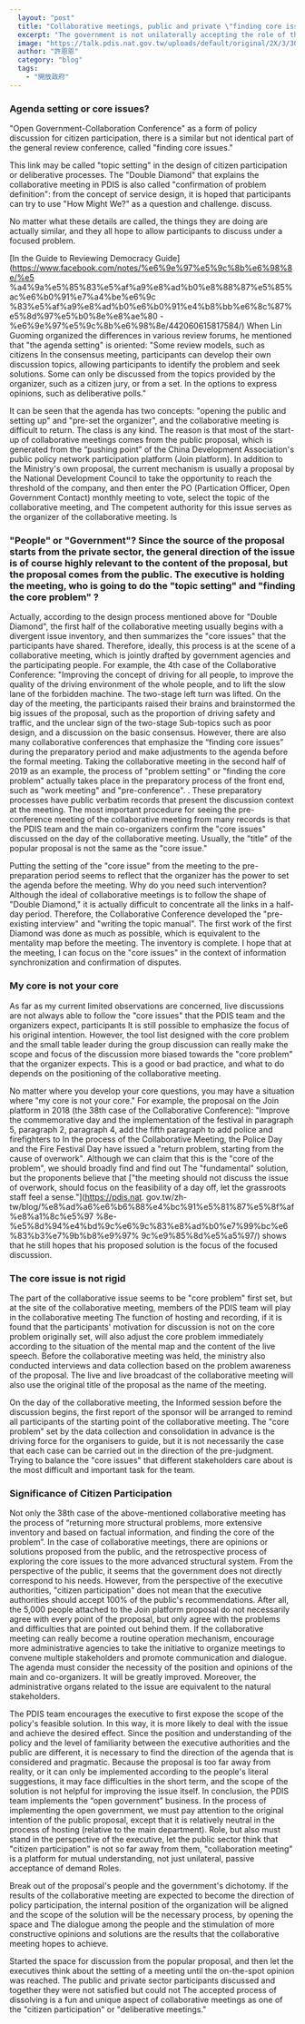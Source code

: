 ```yaml
---
  layout: "post"
  title: "Collaborative meetings, public and private \"finding core issues\""
  excerpt: "The government is not unilaterally accepting the role of the proposal, so the collaborative meeting has a unique process of \"finding the core problem.\""
  image: "https://talk.pdis.nat.gov.tw/uploads/default/original/2X/3/30f0a1f9648d12115f8519f870fb84b9489642cb.jpeg"
  author: "許恩恩"
  category: "blog"
  tags: 
    - "開放政府"
---
```



### Agenda setting or core issues? 

"Open Government-Collaboration Conference" as a form of policy discussion for citizen participation, there is a similar but not identical part of the general review conference, called "finding core issues." 

This link may be called "topic setting" in the design of citizen participation or deliberative processes. The "Double Diamond" that explains the collaborative meeting in PDIS is also called "confirmation of problem definition": from the concept of service design, it is hoped that participants can try to use "How Might We?" as a question and challenge. discuss. 

No matter what these details are called, the things they are doing are actually similar, and they all hope to allow participants to discuss under a focused problem. 

[In the Guide to Reviewing Democracy Guide](https://www.facebook.com/notes/%e6%9e%97%e5%9c%8b%e6%98%8e/%e5 %a4%9a%e5%85%83%e5%af%a9%e8%ad%b0%e8%88%87%e5%85%ac%e6%b0%91%e7%a4%be%e6%9c %83%e5%af%a9%e8%ad%b0%e6%b0%91%e4%b8%bb%e6%8c%87%e5%8d%97%e5%b0%8e%e8%ae%80 -%e6%9e%97%e5%9c%8b%e6%98%8e/442060615817584/) When Lin Guoming organized the differences in various review forums, he mentioned that "the agenda setting" is oriented: "Some review models, such as citizens In the consensus meeting, participants can develop their own discussion topics, allowing participants to identify the problem and seek solutions. Some can only be discussed from the topics provided by the organizer, such as a citizen jury, or from a set. In the options to express opinions, such as deliberative polls."

It can be seen that the agenda has two concepts: "opening the public and setting up" and "pre-set the organizer", and the collaborative meeting is difficult to return. The class is any kind. The reason is that most of the start-up of collaborative meetings comes from the public proposal, which is generated from the “pushing point” of the China Development Association's public policy network participation platform (Join platform). In addition to the Ministry's own proposal, the current mechanism is usually a proposal by the National Development Council to take the opportunity to reach the threshold of the company, and then enter the PO (Partication Officer, Open Government Contact) monthly meeting to vote, select the topic of the collaborative meeting, and The competent authority for this issue serves as the organizer of the collaborative meeting. Is 

### "People" or "Government"? Since the source of the proposal starts from the private sector, the general direction of the issue is of course highly relevant to the content of the proposal, but the proposal comes from the public. The executive is holding the meeting, who is going to do the "topic setting" and "finding the core problem" ? 

Actually, according to the design process mentioned above for "Double Diamond", the first half of the collaborative meeting usually begins with a divergent issue inventory, and then summarizes the "core issues" that the participants have shared. Therefore, ideally, this process is at the scene of a collaborative meeting, which is jointly drafted by government agencies and the participating people. For example, the 4th case of the Collaborative Conference: "Improving the concept of driving for all people, to improve the quality of the driving environment of the whole people, and to lift the slow lane of the forbidden machine. The two-stage left turn was lifted. On the day of the meeting, the participants raised their brains and brainstormed the big issues of the proposal, such as the proportion of driving safety and traffic, and the unclear sign of the two-stage Sub-topics such as poor design, and a discussion on the basic consensus. However, there are also many collaborative conferences that emphasize the “finding core issues” during the preparatory period and make adjustments to the agenda before the formal meeting. Taking the collaborative meeting in the second half of 2019 as an example, the process of "problem setting" or "finding the core problem" actually takes place in the preparatory process of the front end, such as "work meeting" and "pre-conference". . These preparatory processes have public verbatim records that present the discussion context at the meeting. The most important procedure for seeing the pre-conference meeting of the collaborative meeting from many records is that the PDIS team and the main co-organizers confirm the "core issues" discussed on the day of the collaborative meeting. Usually, the "title" of the popular proposal is not the same as the "core issue." 

Putting the setting of the "core issue" from the meeting to the pre-preparation period seems to reflect that the organizer has the power to set the agenda before the meeting. Why do you need such intervention? Although the ideal of collaborative meetings is to follow the shape of "Double Diamond," it is actually difficult to concentrate all the links in a half-day period. Therefore, the Collaborative Conference developed the "pre-existing interview" and "writing the topic manual". The first work of the first Diamond was done as much as possible, which is equivalent to the mentality map before the meeting. The inventory is complete. I hope that at the meeting, I can focus on the "core issues" in the context of information synchronization and confirmation of disputes. 

### My core is not your core

 As far as my current limited observations are concerned, live discussions are not always able to follow the "core issues" that the PDIS team and the organizers expect, participants It is still possible to emphasize the focus of his original intention. However, the tool list designed with the core problem and the small table leader during the group discussion can really make the scope and focus of the discussion more biased towards the "core problem" that the organizer expects. This is a good or bad practice, and what to do depends on the positioning of the collaborative meeting. 

No matter where you develop your core questions, you may have a situation where "my core is not your core." For example, the proposal on the Join platform in 2018 (the 38th case of the Collaborative Conference): "Improve the commemorative day and the implementation of the festival in paragraph 5, paragraph 2, paragraph 4, add the fifth paragraph to add police and firefighters to In the process of the Collaborative Meeting, the Police Day and the Fire Festival Day have issued a "return problem, starting from the cause of overwork". Although we can claim that this is the "core of the problem", we should broadly find and find out The "fundamental" solution, but the proponents believe that ["the meeting should not discuss the issue of overwork, should focus on the feasibility of a day off, let the grassroots staff feel a sense."](https://pdis.nat. gov.tw/zh-tw/blog/%e8%ad%a6%e6%b6%88%e4%bc%91%e5%81%87%e5%8f%af%e8%a1%8c%e5%97 %8e-%e5%8d%94%e4%bd%9c%e6%9c%83%e8%ad%b0%e7%99%bc%e6%83%b3%e7%9b%b8%e9%97% 9c%e9%85%8d%e5%a5%97/) shows that he still hopes that his proposed solution is the focus of the focused discussion. 

### The core issue is not rigid 

The part of the collaborative issue seems to be "core problem" first set, but at the site of the collaborative meeting, members of the PDIS team will play in the collaborative meeting The function of hosting and recording, if it is found that the participants' motivation for discussion is not on the core problem originally set, will also adjust the core problem immediately according to the situation of the mental map and the content of the live speech. Before the collaborative meeting was held, the ministry also conducted interviews and data collection based on the problem awareness of the proposal. The live and live broadcast of the collaborative meeting will also use the original title of the proposal as the name of the meeting. 

 On the day of the collaborative meeting, the Informed session before the discussion begins, the first report of the sponsor will be arranged to remind all participants of the starting point of the collaborative meeting. The "core problem" set by the data collection and consolidation in advance is the driving force for the organisers to guide, but it is not necessarily the case that each case can be carried out in the direction of the pre-judgment. Trying to balance the "core issues" that different stakeholders care about is the most difficult and important task for the team. 

### Significance of Citizen Participation

 Not only the 38th case of the above-mentioned collaborative meeting has the process of “returning more structural problems, more extensive inventory and based on factual information, and finding the core of the problem”. In the case of collaborative meetings, there are opinions or solutions proposed from the public, and the retrospective process of exploring the core issues to the more advanced structural system. From the perspective of the public, it seems that the government does not directly correspond to his needs. However, from the perspective of the executive authorities, "citizen participation" does not mean that the executive authorities should accept 100% of the public's recommendations. After all, the 5,000 people attached to the Join platform proposal do not necessarily agree with every point of the proposal, but only agree with the problems and difficulties that are pointed out behind them. If the collaborative meeting can really become a routine operation mechanism, encourage more administrative agencies to take the initiative to organize meetings to convene multiple stakeholders and promote communication and dialogue. The agenda must consider the necessity of the position and opinions of the main and co-organizers. It will be greatly improved. Moreover, the administrative organs related to the issue are equivalent to the natural stakeholders. 

The PDIS team encourages the executive to first expose the scope of the policy's feasible solution. In this way, it is more likely to deal with the issue and achieve the desired effect. Since the position and understanding of the policy and the level of familiarity between the executive authorities and the public are different, it is necessary to find the direction of the agenda that is considered and pragmatic. Because the proposal is too far away from reality, or it can only be implemented according to the people's literal suggestions, it may face difficulties in the short term, and the scope of the solution is not helpful for improving the issue itself. In conclusion, the PDIS team implements the “open government” business. In the process of implementing the open government, we must pay attention to the original intention of the public proposal, except that it is relatively neutral in the process of hosting (relative to the main department). Role, but also must stand in the perspective of the executive, let the public sector think that "citizen participation" is not so far away from them, "collaboration meeting" is a platform for mutual understanding, not just unilateral, passive acceptance of demand Roles. 

Break out of the proposal's people and the government's dichotomy. If the results of the collaborative meeting are expected to become the direction of policy participation, the internal position of the organization will be aligned and the scope of the solution will be the necessary process, by opening the space and The dialogue among the people and the stimulation of more constructive opinions and solutions are the results that the collaborative meeting hopes to achieve. 

Started the space for discussion from the popular proposal, and then let the executives think about the setting of a meeting until the on-the-spot opinion was reached. The public and private sector participants discussed and together they were not satisfied but could not The accepted process of dissolving is a fun and unique aspect of collaborative meetings as one of the "citizen participation" or "deliberative meetings." 
